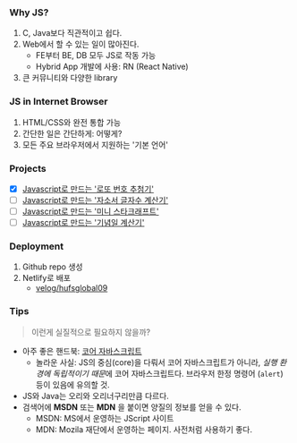 ### Why JS?
1. C, Java보다 직관적이고 쉽다.
2. Web에서 할 수 있는 일이 많아진다.
    - FE부터 BE, DB 모두 JS로 작동 가능
    - Hybrid App 개발에 사용: RN (React Native)
3. 큰 커뮤니티와 다양한 library

### JS in Internet Browser
1. HTML/CSS와 완전 통합 가능
2. 간단한 일은 간단하게: 어떻게?
3. 모든 주요 브라우저에서 지원하는 '기본 언어'

### Projects
- [x] [Javascript로 만드는 '로또 번호 추첨기'](https://github.com/4923/Web/tree/master/Front-end/JavaScript/project_01)
- [ ] [Javascript로 만드는 '자소서 글자수 계산기'](https://github.com/4923/Web/tree/master/Front-end/JavaScript/project_02)
- [ ] [Javascript로 만드는 '미니 스타크래프트'](https://github.com/4923/Web/tree/master/Front-end/JavaScript/project_03)
- [ ] [Javascript로 만드는 '기념일 계산기'](https://github.com/4923/Web/tree/master/Front-end/JavaScript/project_04)

### Deployment
1. Github repo 생성
2. Netlify로 배포
    - [velog/hufsglobal09](https://velog.io/@hufsglobal09/Session-4-Deploy)

### Tips
> 이런게 실질적으로 필요하지 않을까?
- 아주 좋은 핸드북: [코어 자바스크립트](https://ko.javascript.info/intro)
    - 놀라운 사실: JS의 중심(core)을 다뤄서 코어 자바스크립트가 아니라, *실행 환경에 독립적이기 때문*에 코어 자바스크립트다. 브라우저 한정 명령어 (`alert`) 등이 있음에 유의할 것.
- JS와 Java는 오리와 오리너구리만큼 다르다.
- 검색어에 **MSDN** 또는 **MDN** 을 붙이면 양질의 정보를 얻을 수 있다.
    - MSDN: MS에서 운영하는 JScript 사이트
    - MDN: Mozila 재단에서 운영하는 페이지. 사전처럼 사용하기 좋다.
